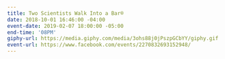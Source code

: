 ```yaml
---
title: Two Scientists Walk Into a Bar®
date: 2018-10-01 16:46:00 -04:00
event-date: 2019-02-07 18:00:00 -05:00
end-time: '08PM'
giphy-url: https://media.giphy.com/media/3ohs88j0jPszpGCbYY/giphy.gif
event-url: https://www.facebook.com/events/2270832693152948/
---
```


